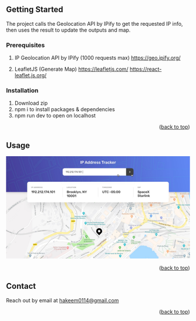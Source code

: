
<!-- GETTING STARTED -->
## Getting Started

The project calls the Geolocation API by IPify to get the requested IP info, then uses the result to update the outputs and map.

### Prerequisites

1. IP Geolocation API by IPify (1000 requests max)
https://geo.ipify.org/

2. LeafletJS (Generate Map)
https://leafletjs.com/
https://react-leaflet.js.org/


### Installation

1. Download zip
2. npm i to install packages & dependencies
3. npm run dev to open on localhost

<p align="right">(<a href="#readme-top">back to top</a>)</p>


<!-- USAGE EXAMPLES -->
## Usage
![home](./src/assets/design/active-states.jpg)

<p align="right">(<a href="#readme-top">back to top</a>)</p>


<!-- CONTACT -->
## Contact

Reach out by email at hakeem0114@gmail.com

<p align="right">(<a href="#readme-top">back to top</a>)</p>
